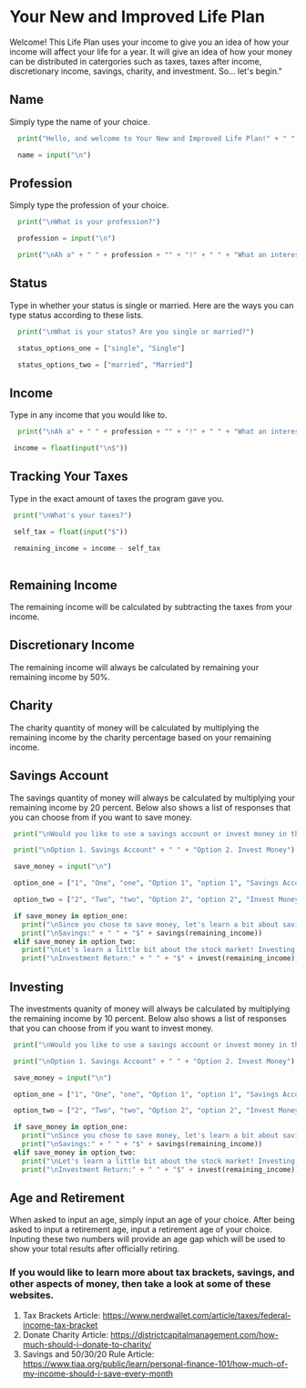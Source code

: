 # Your New and Improved Life Plan
Welcome! This Life Plan uses your income to give you an idea of how your income will affect your life for a year. It will give an idea of how your money can be distributed in catergories such as taxes, taxes after income, discretionary income, savings, charity, and investment. So... let's begin."

## Name
Simply type the name of your choice.  
```python
  print("Hello, and welcome to Your New and Improved Life Plan!" + " " + "What is your name?")

  name = input("\n")

```
## Profession
Simply type the profession of your choice. 
```python
  print("\nWhat is your profession?")

  profession = input("\n")

  print("\nAh a" + " " + profession + "" + "!" + " " + "What an interesting profession! What is your income?")
```
## Status
Type in whether your status is single or married. Here are the ways you can type status according to these lists.
```python
  print("\nWhat is your status? Are you single or married?")

  status_options_one = ["single", "Single"]

  status_options_two = ["married", "Married"]
```

## Income
Type in any income that you would like to.
 ```python
   print("\nAh a" + " " + profession + "" + "!" + " " + "What an interesting profession! What is your income?")

  income = float(input("\n$"))
  ```

## Tracking Your Taxes
Type in the exact amount of taxes the program gave you.
 ```python
  print("\nWhat's your taxes?")

  self_tax = float(input("$"))

  remaining_income = income - self_tax
    
  ```
## Remaining Income
The remaining income will be calculated by subtracting the taxes from your income.

## Discretionary Income
The remaining income will always be calculated by remaining your remaining income by 50%.

## Charity
The charity quantity of money will be calculated by multiplying the remaining income by the charity percentage based on your remaining income.

## Savings Account
The savings quantity of money will always be calculated by multiplying your remaining income by 20 percent. Below also shows a list of responses that you can choose from if you want to save money.
 ```python
  print("\nWould you like to use a savings account or invest money in the stock market? Please choose an option.")

  print("\nOption 1. Savings Account" + " " + "Option 2. Invest Money")

  save_money = input("\n")

  option_one = ["1", "One", "one", "Option 1", "option 1", "Savings Account","savings account", "Savings account", "savings"]

  option_two = ["2", "Two", "two", "Option 2", "option 2", "Invest Money", "Invest money", "invest money", "invest"]

  if save_money in option_one:
    print("\nSince you chose to save money, let's learn a bit about saving money. Saving money will involve you dedicating 20 percent of your remaining income to an area for money, so that you will have an extra amount of money to use. You could even put some of your savings into a emergency fund which is an area to have money in case of an emergency. Let's see how much money you can put into your savings account.")
    print("\nSavings:" + " " + "$" + savings(remaining_income))
  elif save_money in option_two:
    print("\nLet's learn a little bit about the stock market! Investing in the stock market involves you putting money towards a stock that belongs to a company. Doing so will allow you to get back money in portions that you dedicate within your own choice. Let's say you invest in a company with a return of 10 percent going back to you. Let's see how much money you'll receive.")
    print("\nInvestment Return:" + " " + "$" + invest(remaining_income))
  ```

## Investing
The investments quanity of money will always be calculated by multiplying the remaining income by 10 percent. Below also shows a list of responses that you can choose from if you want to invest money.
 ```python
  print("\nWould you like to use a savings account or invest money in the stock market? Please choose an option.")

  print("\nOption 1. Savings Account" + " " + "Option 2. Invest Money")

  save_money = input("\n")

  option_one = ["1", "One", "one", "Option 1", "option 1", "Savings Account","savings account", "Savings account", "savings"]

  option_two = ["2", "Two", "two", "Option 2", "option 2", "Invest Money", "Invest money", "invest money", "invest"]

  if save_money in option_one:
    print("\nSince you chose to save money, let's learn a bit about saving money. Saving money will involve you dedicating 20 percent of your remaining income to an area for money, so that you will have an extra amount of money to use. You could even put some of your savings into a emergency fund which is an area to have money in case of an emergency. Let's see how much money you can put into your savings account.")
    print("\nSavings:" + " " + "$" + savings(remaining_income))
  elif save_money in option_two:
    print("\nLet's learn a little bit about the stock market! Investing in the stock market involves you putting money towards a stock that belongs to a company. Doing so will allow you to get back money in portions that you dedicate within your own choice. Let's say you invest in a company with a return of 10 percent going back to you. Let's see how much money you'll receive.")
    print("\nInvestment Return:" + " " + "$" + invest(remaining_income))
  ```
## Age and Retirement
When asked to input an age, simply input an age of your choice. After being asked to input a retirement age, input a retirement age of your choice. Inputing these two numbers will provide an age gap which will be used to show your total results after officially retiring.

### If you would like to learn more about tax brackets, savings, and other aspects of money, then take a look at some of these websites.
1. Tax Brackets Article: https://www.nerdwallet.com/article/taxes/federal-income-tax-bracket
1. Donate Charity Article: https://districtcapitalmanagement.com/how-much-should-i-donate-to-charity/
1. Savings and 50/30/20 Rule Article: https://www.tiaa.org/public/learn/personal-finance-101/how-much-of-my-income-should-i-save-every-month